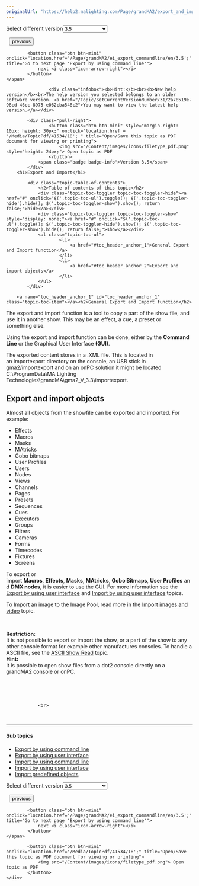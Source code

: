 ```yaml
---
originalUrl: 'https://help2.malighting.com/Page/grandMA2/export_and_import/en/3.5'
---
```


<div class="topic-navigation">

<div class="pull-right">
	<span class="pull-left">


<div class="pull-left">
<form action="/Topic/SetCurrentVersionNumber" class="form-inline" id="frmTagSelector" method="post">	<span class="form-mini">
		<div class="input-prepend"><span class="add-on">Select different version</span><select autocomplete="off" id="versionNumberId" name="versionNumberId" onchange="$(this).closest('#frmTagSelector').submit();" style="width: 120px;"><option value="">- latest -</option>
<option value="6">3.3</option>
<option value="14">3.4</option>
<option selected="selected" value="18">3.5</option>
<option value="21">3.6</option>
<option value="23">3.7</option>
<option value="27">3.8</option>
<option value="31">3.9</option>
</select></div>
		<input data-val="true" data-val-number="The field Int32 must be a number." data-val-required="The Int32 field is required." id="ProductId" name="ProductId" type="hidden" value="11">
		<input id="CurrentGuid" name="CurrentGuid" type="hidden" value="2a78519e-98cd-46cc-8975-e062cba548c2">
	</span>
</form></div>&nbsp;	</span>
	<span class="pull-right" style="white-space: nowrap;">
			<button class="btn btn-mini" onclick="location.href='/Page/grandMA2/ost_system_monitor/en/3.5'; " title="Go to previous page 'System monitor'">
				<i class="icon-arrow-left"></i> previous
			</button>

			<button class="btn btn-mini" onclick="location.href='/Page/grandMA2/ei_export_commandline/en/3.5';" title="Go to next page 'Export by using command line'">
				next <i class="icon-arrow-right"></i> 
			</button>
	</span>
</div>
<div class="clear-fix" style="margin-bottom: 10px"></div>
</div>

					<div class="infobox"><b>Hint:</b><br><b>New help version</b><br>The help version you selected belongs to an older software version. <a href="/Topic/SetCurrentVersionNumber/31/2a78519e-98cd-46cc-8975-e062cba548c2">You may want to view the latest help version.</a></div>

			<div class="pull-right">
					<button class="btn btn-mini" style="margin-right: 10px; height: 30px;" onclick="location.href = '/Media/TopicPdf/41534/18'; " title="Open/Save this topic as PDF document for viewing or printing">
						<img src="/Content/images/icons/filetype_pdf.png" style="height: 24px;"> Open topic as PDF
					</button>
				<span class="badge badge-info">Version 3.5</span>
			</div>
		<h1>Export and Import</h1>

			<div class="topic-table-of-contents">
				<h2>Table of contents of this topic</h2>
				<div class="topic-toc-toggler topic-toc-toggler-hide"><a href="#" onclick="$('.topic-toc-ul').toggle(); $('.topic-toc-toggler-hide').hide(); $('.topic-toc-toggler-show').show(); return false;">hide</a></div>
				<div class="topic-toc-toggler topic-toc-toggler-show" style="display: none;"><a href="#" onclick="$('.topic-toc-ul').toggle(); $('.topic-toc-toggler-hide').show(); $('.topic-toc-toggler-show').hide(); return false;">show</a></div>
				<ul class="topic-toc-ul">
						<li>
							<a href="#toc_header_anchor_1">General Export and Import function</a>
						</li>
						<li>
							<a href="#toc_header_anchor_2">Export and import objects</a>
						</li>
				</ul>
			</div>

		<a name="toc_header_anchor_1" id="toc_header_anchor_1" class="topic-toc-item"></a><h2>General Export and Import function</h2>

<p>The export and import function is a tool to copy a part of the show file, and use it in another show. This may be an effect, a cue, a preset or something&nbsp;else.</p>

<p>Using the export and import function can be done, either by the&nbsp;<strong>Command Line</strong>&nbsp;or the Graphical User Interface&nbsp;<strong>(GUI)</strong>.&nbsp;</p>

<p>The exported content stores in a .XML file. This is located in an&nbsp;importexport&nbsp;directory on the console, an USB stick in gma2/importexport and on an&nbsp;onPC solution it might be located C:\ProgramData\MA Lighting Technologies\grandMA\gma2_V_3.3\importexport.</p>

<a name="toc_header_anchor_2" id="toc_header_anchor_2" class="topic-toc-item"></a><h2>Export and import objects</h2>

<p>Almost all objects from the showfile&nbsp;can be exported and imported. For example:</p>

<ul>
	<li>Effects</li>
	<li>Macros</li>
	<li>Masks</li>
	<li>MAtricks</li>
	<li>Gobo bitmaps</li>
	<li>User Profiles</li>
	<li>Users</li>
	<li>Nodes</li>
	<li>Views</li>
	<li>Channels​</li>
	<li>Pages</li>
	<li>Presets</li>
	<li>Sequences</li>
	<li>Cues</li>
	<li>Executors</li>
	<li>Groups</li>
	<li>Filters</li>
	<li>Cameras</li>
	<li>Forms</li>
	<li>Timecodes</li>
	<li>​Fixtures</li>
	<li>Screens</li>
</ul>

<p>To export or import&nbsp;<strong>Macros</strong>,&nbsp;<strong>Effects</strong>,&nbsp;<strong>Masks</strong>,&nbsp;<strong>MAtricks</strong>,&nbsp;<strong>Gobo&nbsp;Bitmaps</strong>,&nbsp;<strong>User&nbsp;Profiles</strong>&nbsp;and&nbsp;<strong>DMX nodes</strong>, it is easier to use the&nbsp;GUI. For more information see the <a href="/Topic/c903fad4-117a-4e2f-a804-a6e9deabb200">Export by using user interface</a>&nbsp;and <a href="/Topic/aaa03090-ce7f-4e9e-953a-11feec4b5c6f">Import by using user interface</a>&nbsp;topics.</p>

<p>To Import an image to the Image Pool, read more in the <a href="/Topic/a1a1029c-bd35-4a70-ad10-ebe10ad56bc1">Import images and video</a>&nbsp;topic.</p>

<p>&nbsp;</p>

<div class="restriction"><strong>Restriction:</strong><br>
It is not possible to export or import the show, or a part of the show to any other console format for example other manufactures consoles. To handle a ASCII file, see the <a href="/Topic/76ef99cc-ef50-4bc6-a668-abde3497e4ea">ASCII Show Read</a>&nbsp;topic.</div>

<div class="tip"><strong>Hint:</strong><br>
It is possible to open show files from a dot2 console directly on a grandMA2&nbsp;console or&nbsp;onPC.</div>

<p>&nbsp;</p>

<p>&nbsp;</p>


				<br>
<div class="topic-navigation">
	<br>
	<hr>
	<h4>Sub topics</h4>
	<ul>
				<li><a href="/Page/grandMA2/ei_export_commandline/en/3.5">Export by using command line</a></li>
				<li><a href="/Page/grandMA2/ei_export_gui/en/3.5">Export by using user interface</a></li>
				<li><a href="/Page/grandMA2/ei_import_commandline/en/3.5">Import by using command line</a></li>
				<li><a href="/Page/grandMA2/ei_import_gui/en/3.5">Import by using user interface</a></li>
				<li><a href="/Page/grandMA2/ei_import_predefined/en/3.5">Import predefined objects</a></li>
	</ul>

<div class="pull-right">
	<span class="pull-left">


<div class="pull-left">
<form action="/Topic/SetCurrentVersionNumber" class="form-inline" id="frmTagSelector" method="post">	<span class="form-mini">
		<div class="input-prepend"><span class="add-on">Select different version</span><select autocomplete="off" id="versionNumberId" name="versionNumberId" onchange="$(this).closest('#frmTagSelector').submit();" style="width: 120px;"><option value="">- latest -</option>
<option value="6">3.3</option>
<option value="14">3.4</option>
<option selected="selected" value="18">3.5</option>
<option value="21">3.6</option>
<option value="23">3.7</option>
<option value="27">3.8</option>
<option value="31">3.9</option>
</select></div>
		<input data-val="true" data-val-number="The field Int32 must be a number." data-val-required="The Int32 field is required." id="ProductId" name="ProductId" type="hidden" value="11">
		<input id="CurrentGuid" name="CurrentGuid" type="hidden" value="2a78519e-98cd-46cc-8975-e062cba548c2">
	</span>
</form></div>&nbsp;	</span>
	<span class="pull-right" style="white-space: nowrap;">
			<button class="btn btn-mini" onclick="location.href='/Page/grandMA2/ost_system_monitor/en/3.5'; " title="Go to previous page 'System monitor'">
				<i class="icon-arrow-left"></i> previous
			</button>

			<button class="btn btn-mini" onclick="location.href='/Page/grandMA2/ei_export_commandline/en/3.5';" title="Go to next page 'Export by using command line'">
				next <i class="icon-arrow-right"></i> 
			</button>
	</span>
</div>
	<div class="clear-fix"></div>
	<div class="pull-right">
	
			<button class="btn btn-mini" onclick="location.href='/Media/TopicPdf/41534/18';" title="Open/Save this topic as PDF document for viewing or printing">
				<img src="/Content/images/icons/filetype_pdf.png"> Open topic as PDF
			</button>
	</div>
<div class="clear-fix" style="margin-bottom: 10px"></div>
</div>

	
